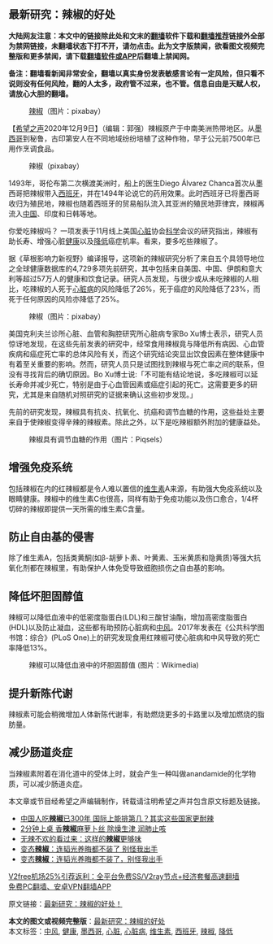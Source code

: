  <h2>最新研究：辣椒的好处</h2> <p class="notice"><b>大陆网友注意：本文中的链接除此处和文末的<a href="https://github.com/bannedbook/fanqiang" >翻墙</a>软件下载和<a href="https://github.com/killgcd/justmysocks/blob/master/README.md">翻墙推荐</a>链接外全部为禁网链接，未翻墙状态下打不开，请勿点击。此为文字版禁闻，欲看图文视频完整版和更多禁闻，请下载<a href="https://github.com/bannedbook/fanqiang">翻墙软件或APP</a>后翻墙上禁闻网。</p><p>备注：翻墙看新闻非常安全，翻墙以真实身份发表敏感言论有一定风险，但只看不说则没有任何风险，翻的人太多，政府管不过来，也不管。信息自由是天赋人权，请放心大胆的翻墙。</b></p>  <div class="entry"> <figure><figcaption><a href="https://www.bannedbook.org/bnews/tag/%e8%be%a3%e6%a4%92/" class="st_tag internal_tag" rel="tag" title="标签 辣椒 下的日志">辣椒</a>（图片：pixabay）</figcaption></figure> <p>【<span class='wp_keywordlink_affiliate'><a href="https://www.soundofhope.org" title="希望之声" target="_blank">希望之声</a></span>2020年12月9日】（编辑：郭强）辣椒原产于中南美洲热带地区。从<a href="https://www.bannedbook.org/bnews/tag/%e5%a2%a8%e8%a5%bf%e5%93%a5/" class="st_tag internal_tag" rel="tag" title="标签 墨西哥 下的日志">墨西哥</a>到秘鲁，古印第安人在不同地域纷纷培植了这种作物，早于公元前7500年已用作烹调食品。</p> <figure><figcaption>辣椒（pixabay）</figcaption></figure> <p>1493年，哥伦布第二次横渡美洲时，船上的医生Diego Álvarez Chanca首次从墨西哥把辣椒带入<a href="https://www.bannedbook.org/bnews/tag/%e8%a5%bf%e7%8f%ad%e7%89%99/" class="st_tag internal_tag" rel="tag" title="标签 西班牙 下的日志">西班牙</a>，并在1494年论说它的药用效果。此时西班牙已将墨西哥收归为殖民地，辣椒也随着西班牙的贸易船队流入其亚洲的殖民地菲律宾，辣椒再流入<span class='wp_keywordlink_affiliate'><a href="https://www.bannedbook.org/" title="中国" target="_blank">中国</a></span>、印度和日韩等地。</p> <p>你爱吃辣椒吗？ 一项发表于11月线上美国<a href="https://www.bannedbook.org/bnews/tag/%E5%BF%83%E8%84%8F/" class="st_tag internal_tag" rel="tag" title="标签 心脏 下的日志">心脏</a>协会<span class='wp_keywordlink'><a href="https://www.bannedbook.org/forum11/topic309.html" title="禁片：“科学”的棍子" target="_blank">科学</a></span>会议的研究指出，辣椒有助长寿、增强心脏<a href="https://www.bannedbook.org/bnews/tag/%e5%81%a5%e5%ba%b7/" class="st_tag internal_tag" rel="tag" title="标签 健康 下的日志">健康</a>以及<a href="https://www.bannedbook.org/bnews/tag/%E9%99%8D%E4%BD%8E/" class="st_tag internal_tag" rel="tag" title="标签 降低 下的日志">降低</a>癌症机率。看来，要多吃些辣椒了。</p>  <p>据《草根影响力新视野》编译报导，这项新的辣椒研究分析了来自五个具领导地位之全球健康数据库的4,729多项先前研究，其中包括来自美国、中国、伊朗和意大利等超过57万人的健康和饮食记录。研究人员发现，与很少或从未吃辣椒的人相比，吃辣椒的人死于<a href="https://www.bannedbook.org/bnews/tag/%e5%bf%83%e8%84%8f%e7%97%85/" class="st_tag internal_tag" rel="tag" title="标签 心脏病 下的日志">心脏病</a>的风险降低了26%，死于癌症的风险降低了23%，而死于任何原因的风险亦降低了25%。</p> <figure><figcaption>辣椒（图片：pixabay）</figcaption></figure> <p>美国克利夫兰诊所心脏、血管和胸腔研究所心脏病专家Bo Xu博士表示，研究人员惊讶地发现，在这些先前发表的研究中，经常食用辣椒竟与降低所有病因、心血管疾病和癌症死亡率的总体风险有关，而这个研究结论突显出饮食因素在整体健康中有着至关重要的影响。然而，研究人员只是试图找到辣椒与死亡率之间的联系，但没有寻找背后的确切原因。Bo Xu博士说:「不可能有结论地说，多吃辣椒可以延长寿命并减少死亡，特别是由于心血管因素或癌症引起的死亡。这需要更多的研究，尤其是来自随机对照研究的证据来确认这些初步发现。」</p> <p>先前的研究发现，辣椒具有抗炎、抗氧化、抗癌和调节血糖的作用，这些益处主要来自于使辣椒变得辛辣的辣椒素。除此之外，以下是吃辣椒额外附加的健康益处。</p>  <figure><figcaption>辣椒具有调节血糖的作用（图片：Piqsels）</figcaption></figure> <h2>增强免疫系统</h2> <p>包括辣椒在内的红辣椒都是令人难以置信的<a href="https://www.bannedbook.org/bnews/tag/%E7%BB%B4%E7%94%9F%E7%B4%A0/" class="st_tag internal_tag" rel="tag" title="标签 维生素 下的日志">维生素</a>A来源，有助强大免疫系统以及眼睛健康。辣椒中的维生素C也很高，同样有助于免疫功能以及伤口愈合，1/4杯切碎的辣椒即提供一天所需的维生素C含量。</p> <h2>防止自由基的侵害</h2> <p>除了维生素A，包括类黄酮(如β-胡萝卜素、叶黄素、玉米黄质和隐黄质)等强大抗氧化剂都在辣椒里，有助保护人体免受导致细胞损伤之自由基的影响。</p> <h2>降低坏胆固醇值</h2> <p>辣椒可以降低血液中的低密度脂蛋白(LDL)和三酸甘油酯，增加高密度脂蛋白(HDL)以及防止凝血，这些都有助预防心脏病和<a href="https://www.bannedbook.org/bnews/tag/%E4%B8%AD%E9%A3%8E/" class="st_tag internal_tag" rel="tag" title="标签 中风 下的日志">中风</a>。2017年发表在《公共科学图书馆：综合》(PLoS One)上的研究发现食用红辣椒可使心脏病和中风导致的死亡率降低13%。</p>  <figure><figcaption>辣椒可以降低血液中的坏胆固醇值 (图片：Wikimedia)</figcaption></figure> <h2>提升新陈代谢</h2> <p>辣椒素可能会稍微增加人体新陈代谢率，有助燃烧更多的卡路里以及增加燃烧的脂肪量。</p> <h2>减少肠道炎症</h2> <p>当辣椒素附着在消化道中的受体上时，就会产生一种叫做anandamide的化学物质，可以减少肠道炎症。</p> <p>本文章或节目经希望之声编辑制作，转载请注明希望之声并包含原文标题及链接。</p>  <ul class='op-related-articles' title='相关阅读'> <li><a href='https://www.bannedbook.org/bnews/lifebaike/20201208/1443896.html' target='_blank'>中国人吃<b>辣椒</b>已300年 国际上能排第几？其实这些国家更耐辣</a></li> <li><a href='https://www.bannedbook.org/bnews/comments/20201122/1434895.html' target='_blank'>2分钟上桌 香<b>辣椒</b>麻萝卜丝 除燥生津 润肺止咳</a></li> <li><a href='https://www.bannedbook.org/bnews/comments/20201120/1434144.html' target='_blank'>无辣不欢的看过来：这样的<b>辣椒</b>更够味</a></li> <li><a href='https://www.bannedbook.org/bnews/comments/20201114/1430888.html' target='_blank'>变态<b>辣椒</b>：连韬光养晦都不装了 别怪我出手</a></li> <li><a href='https://www.bannedbook.org/bnews/ssgc/20201103/1425100.html' target='_blank'>变态<b>辣椒</b>：连韬光养晦都不装了，别怪我出手</a></li> </ul> <p class="texttj"> <a href="https://www.bannedbook.org/forum23/topic22702.html" target="_blank">V2free机场25%引荐返利：全平台免费SS/V2ray节点+经济套餐高速翻墙</a><br/> <a href="https://github.com/bannedbook/fanqiang/wiki/%E7%A6%81%E9%97%BB%E7%BD%91%E5%AE%89%E5%8D%93%E7%BF%BB%E5%A2%99%E6%96%B0%E9%97%BBAPP" target="_blank">免费PC翻墙、安卓VPN翻墙APP</a></p><p>原文链接：<a class="src_link"  href="https://www.soundofhope.org/post/450877" target="_blank">最新研究：辣椒的好处！</a></p><a name='sharetosocial'></a>       <div><b>本文的图文或视频完整版</b>：<a href='https://www.bannedbook.org/bnews/comments/20201209/1444736.html'>最新研究：辣椒的好处</a></div>  </div><!--END ENTRY--> <div class="postfooter"> <div>本文标签：<a href="https://www.bannedbook.org/bnews/tag/%E4%B8%AD%E9%A3%8E/" rel="tag">中风</a>, <a href="https://www.bannedbook.org/bnews/tag/%e5%81%a5%e5%ba%b7/" rel="tag">健康</a>, <a href="https://www.bannedbook.org/bnews/tag/%e5%a2%a8%e8%a5%bf%e5%93%a5/" rel="tag">墨西哥</a>, <a href="https://www.bannedbook.org/bnews/tag/%E5%BF%83%E8%84%8F/" rel="tag">心脏</a>, <a href="https://www.bannedbook.org/bnews/tag/%e5%bf%83%e8%84%8f%e7%97%85/" rel="tag">心脏病</a>, <a href="https://www.bannedbook.org/bnews/tag/%E7%BB%B4%E7%94%9F%E7%B4%A0/" rel="tag">维生素</a>, <a href="https://www.bannedbook.org/bnews/tag/%e8%a5%bf%e7%8f%ad%e7%89%99/" rel="tag">西班牙</a>, <a href="https://www.bannedbook.org/bnews/tag/%e8%be%a3%e6%a4%92/" rel="tag">辣椒</a>, <a href="https://www.bannedbook.org/bnews/tag/%E9%99%8D%E4%BD%8E/" rel="tag">降低</a></div>  </div><!--END POSTFOOTER--> 